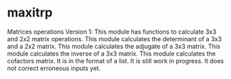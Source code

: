 # maxitrp
Matrices operations
Version 1:
    This module has functions to calculate 3x3 and 2x2 matrix operations.
    This module calculates the determinant of a 3x3 and a 2x2 matrix.
    This module calculates the adjugate of a 3x3 matrix.
    This module calculates the inverse of a 3x3 matrix.
    This module calculates the cofactors matrix. It is in the format of a list.
    It is still work in progress. It does not correct erroneous inputs yet.

